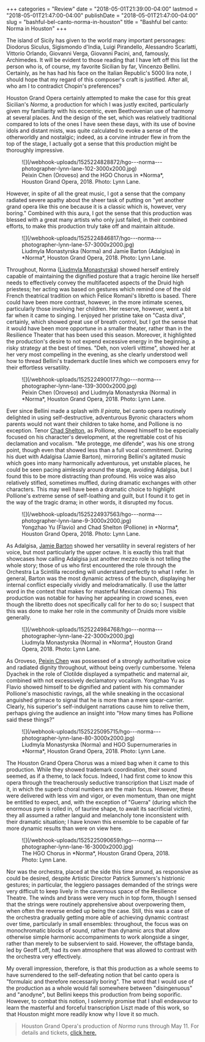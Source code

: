 +++
categories = "Review"
date = "2018-05-01T21:39:00-04:00"
lastmod = "2018-05-01T21:47:00-04:00"
publishDate = "2018-05-01T21:47:00-04:00"
slug = "bashful-bel-canto-norma-in-houston"
title = "Bashful bel canto: Norma in Houston"
+++

The island of Sicily has given to the world many important personages: Diodorus Siculus, Sigismondo d'India, Luigi Pirandello, Alessandro Scarlatti, Vittorio Orlando, Giovanni Verga, Giovanni Pacini, and, famously, Archimedes. It will be evident to those reading that I have left off this list the person who is, of course, my favorite Sicilian by far, Vincenzo Bellini. Certainly, as he has had his face on the Italian Republic's 5000 lira note, I should hope that my regard of this composer's craft is justified. After all, who am I to contradict Chopin's preferences?

Houston Grand Opera certainly attempted to make the case for this great Sicilian's *Norma*, a production for which I was justly excited, particularly given my familiarity with his eccentric, even Beethovenian use of harmony at several places. And the design of the set, which was relatively traditional compared to lots of the ones I have seen these days, with its use of bovine idols and distant mists, was quite calculated to evoke a sense of the otherworldly and nostalgic; indeed, as a corvine intruder flew in from the top of the stage, I actually got a sense that this production might be thoroughly impressive. 

<figure data-type="image">
![](/webhook-uploads/1525224828872/hgo---norma---photographer-lynn-lane-102-3000x2000.jpg)
<figcaption>Peixin Chen (Oroveso) and the HGO Chorus in *Norma*, Houston Grand Opera, 2018. Photo: Lynn Lane.</figcaption>
</figure>

However, in spite of all the great music, I got a sense that the company radiated severe apathy about the sheer task of putting on "yet another grand opera like this one because it is a classic which is, however, very boring." Combined with this aura, I got the sense that this production was blessed with a great many artists who only just failed, in their combined efforts, to make this production truly take off and maintain altitude.

<figure data-type="image">
![](/webhook-uploads/1525224846817/hgo---norma---photographer-lynn-lane-57-3000x2000.jpg)
<figcaption>Liudmyla Monastyrska (Norma) and Jamie Barton (Adalgisa) in *Norma*, Houston Grand Opera, 2018. Photo: Lynn Lane.</figcaption>
</figure>

Throughout, Norma ([Liudmyla Monastyrska](/scene/people/liudmyla-monastyrska/)) showed herself entirely capable of maintaining the dignified posture that a tragic heroine like herself needs to effectively convey the multifaceted aspects of the Druid high priestess; her acting was based on gestures which remind one of the old French theatrical tradition on which Felice Romani's libretto is based. There could have been more contrast, however, in the more intimate scenes, particularly those involving her children. Her reserve, however, went a bit far when it came to singing. I enjoyed her pristine take on "Casta diva", certainly, which showed great use of breath control, but I got the sense that it would have been more opportune in a smaller theater, rather than in the Resilience Theater that has been used this season. Moreover, it highlighted the production's desire to not expend excessive energy in the beginning, a risky strategy at the best of times. "Deh, non volerli vittime", showed her at her very most compelling in the evening, as she clearly understood well how to thread Bellini's trademark ductile lines which we composers envy for their effortless versatility.

<figure data-type="image">
![](/webhook-uploads/1525224900177/hgo---norma---photographer-lynn-lane-139-3000x2000.jpg)
<figcaption>Peixin Chen (Oroveso) and Liudmyla Monastyrska (Norma) in *Norma*, Houston Grand Opera, 2018. Photo: Lynn Lane.</figcaption>
</figure>

Ever since Bellini made a splash with *Il pirata*, bel canto opera routinely delighted in using self-destructive, adventurous Byronic characters whom parents would not want their children to take home, and Pollione is no exception. Tenor [Chad Shelton](/scene/people/chad-shelton/), as Pollione, showed himself to be especially focused on his character's development, at the regrettable cost of his declamation and vocalism. "Me protegge, me difende", was his one strong point, though even that showed less than a full vocal commitment. During his duet with Adalgisa (Jamie Barton), mirroring Bellini's agitated music which goes into many harmonically adventurous, yet unstable places, he could be seen pacing aimlessly around the stage, avoiding Adalgisa, but I found this to be more distracting than profound. His voice was also relatively stifled, sometimes muffled, during dramatic exchanges with other characters. This may well have been a dramatic choice to highlight Pollione's extreme sense of self-loathing and guilt, but I found it to get in the way of the tragic drama; in other words, it disrupted my focus.

<figure data-type="image">
![](/webhook-uploads/1525224937563/hgo---norma---photographer-lynn-lane-9-3000x2000.jpg)
<figcaption>Yongzhao Yu (Flavio) and Chad Shelton (Pollione) in *Norma*, Houston Grand Opera, 2018. Photo: Lynn Lane.</figcaption>
</figure>

As Adalgisa, [Jamie Barton](/scene/people/jamie-barton/) showed her versatility in several registers of her voice, but most particularly the upper octave. It is exactly this trait that showcases how calling Adalgisa just another mezzo role is not telling the whole story; those of us who first encountered the role through the Orchestra La Scintilla recording will understand perfectly to what I refer. In general, Barton was the most dynamic actress of the bunch, displaying her internal conflict especially vividly and melodramatically. (I use the latter word in the context that makes for masterful Mexican cinema.) This production was notable for having her appearing in crowd scenes, even though the libretto does not specifically call for her to do so; I suspect that this was done to make her role in the community of Druids more visible generally. 

<figure data-type="image">
![](/webhook-uploads/1525224984768/hgo---norma---photographer-lynn-lane-22-3000x2000.jpg)
<figcaption>Liudmyla Monastyrska (Norma) in *Norma*, Houston Grand Opera, 2018. Photo: Lynn Lane.</figcaption>
</figure>

As Oroveso, [Peixin Chen](/scene/people/peixin-chen/) was possessed of a strongly authoritative voice and radiated dignity throughout, without being overly cumbersome. Yelena Dyachek in the role of Clotilde displayed a sympathetic and maternal air, combined with not excessively declamatory vocalism. Yongzhao Yu as Flavio showed himself to be dignified and patient with his commander Pollione's masochistic ravings, all the while sneaking in the occasional anguished grimace to signal that he is more than a mere spear-carrier. Clearly, his superior's self-indulgent narrations cause him to relive them, perhaps giving the audience an insight into "How many times has Pollione said these things?"

<figure data-type="image">
![](/webhook-uploads/1525225095715/hgo---norma---photographer-lynn-lane-80-3000x2000.jpg)
<figcaption>Liudmyla Monastyrska (Norma) and HGO Supernumeraries in *Norma*, Houston Grand Opera, 2018. Photo: Lynn Lane.</figcaption>
</figure>

The Houston Grand Opera Chorus was a mixed bag when it came to this production. While they showed trademark coordination, their sound seemed, as if a theme, to lack focus. Indeed, I had first come to know this opera through the treacherously seductive transcription that Liszt made of it, in which the superb choral numbers are the main focus. However, these were delivered with less vim and vigor, or even momentum, than one might be entitled to expect, and, with the exception of "Guerra" (during which the enormous pyre is rolled in, of taurine shape, to await its sacrificial victim), they all assumed a rather languid and melancholy tone inconsistent with their dramatic situation; I have known this ensemble to be capable of far more dynamic results than were on view here.

<figure data-type="image">
![](/webhook-uploads/1525225090659/hgo---norma---photographer-lynn-lane-16-3000x2000.jpg)
<figcaption>The HGO Chorus in *Norma*, Houston Grand Opera, 2018. Photo: Lynn Lane.</figcaption>
</figure>

Nor was the orchestra, placed at the side this time around, as responsive as could be desired, despite Artistic Director Patrick Summers's histrionic gestures; in particular, the leggiero passages demanded of the strings were very difficult to keep lively in the cavernous space of the Resilience Theatre. The winds and brass were very much in top form, though I sensed that the strings were routinely apprehensive about overpowering them, when often the reverse ended up being the case. Still, this was a case of the orchestra gradually getting more able of achieving dynamic contrast over time, particularly in small ensembles: throughout, the focus was on monochromatic blocks of sound, rather than dynamic arcs that allow otherwise simple harmonic accompaniments to work alongside a singer, rather than merely to be subservient to said. However, the offstage banda, led by Geoff Loff, had its own atmosphere that was allowed to contrast with the orchestra very effectively. 

My overall impression, therefore, is that this production as a whole seems to have surrendered to the self-defeating notion that bel canto opera is "formulaic and therefore necessarily boring". The word that I would use of the production as a whole would fall somewhere between "disingenuous" and "anodyne", but Bellini keeps this production from being soporific. However, to combat this notion, I solemnly promise that I shall endeavour to learn the masterful and forceful transcription Liszt made of this work, so that Houston might more readily know why I love it so much.

>Houston Grand Opera's production of *Norma* runs through May 11. For details and tickets, [click here.](https://www.houstongrandopera.org/norma)
